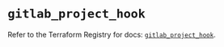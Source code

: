 # `gitlab_project_hook`

Refer to the Terraform Registry for docs: [`gitlab_project_hook`](https://registry.terraform.io/providers/gitlabhq/gitlab/18.3.0/docs/resources/project_hook).
